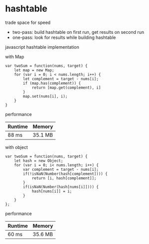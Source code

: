 # hashtable

trade space for speed

- two-pass: build hashtable on first run, get results on second run
- one-pass: look for results while building hashtable

javascript hashtable implementation 

with Map
```
var twoSum = function(nums, target) {
    let map = new Map;
    for (var i = 0; i < nums.length; i++) {
        let complement = target - nums[i];
        if (map.has(complement)) {
            return [map.get(complement), i]
        }
        map.set(nums[i], i);
    }
}
```
performance

| Runtime | Memory  |
| ------- | ------- |
| 88 ms	  | 35.1 MB |


with object
```
var twoSum = function(nums, target) {
    let hash = new Object;
    for (var i = 0; i< nums.length; i++) {
        var complement = target - nums[i];
        if(!isNaN(Number(hash[complement]))) {
            return [i, hash[complement]];
        }
        if(isNaN(Number(hash[nums[i]]))) {
            hash[nums[i]] = i;            
        }
    }
};
```
performance

| Runtime | Memory  |
| ------- | ------- |
| 60 ms	  | 35.6 MB |
